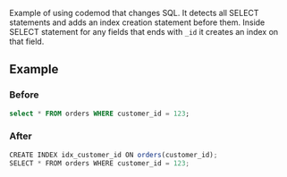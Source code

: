 Example of using codemod that changes SQL.
It detects all SELECT statements and adds an index creation statement before them.
Inside SELECT statement for any fields that ends with `_id` it creates an index on that field.

## Example

### Before

```sql
select * FROM orders WHERE customer_id = 123;
```

### After

```ts
CREATE INDEX idx_customer_id ON orders(customer_id);
SELECT * FROM orders WHERE customer_id = 123;
```
